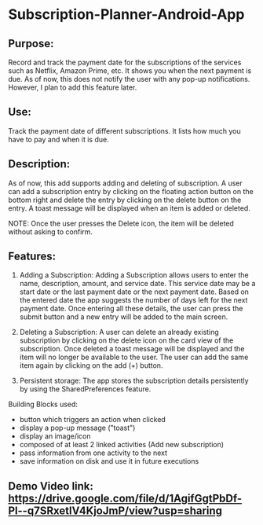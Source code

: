 # Subscription-Planner-Android-App

## Purpose:
Record and track the payment date for the subscriptions of the services such as Netflix, Amazon Prime, etc. It shows you when the next payment is due. As of now, this does not notify the user with any pop-up notifications. However, I plan to add this feature later.

## Use:
Track the payment date of different subscriptions. It lists how much you have to pay and when it is due. 

## Description:
As of now, this add supports adding and deleting of subscription. A user can add a subscription entry by clicking on the floating action button on the bottom right and delete the entry by clicking on the delete button on the entry. A toast message will be displayed when an item is added or deleted. 

NOTE: Once the user presses the Delete icon, the item will be deleted without asking to confirm. 

## Features:
1. Adding a Subscription:
Adding a Subscription allows users to enter the name, description, amount, and service date. This service date may be a start date or the last payment date or the next payment date. Based on the entered date the app suggests the number of days left for the next payment date. Once entering all these details, the user can press the submit button and a new entry will be added to the main screen.

2. Deleting a Subscription:
A user can delete an already existing subscription by clicking on the delete icon on the card view of the subscription. Once deleted a toast message will be displayed and the item will no longer be available to the user. The user can add the same item again by clicking on the add (+) button.

3. Persistent storage:
The app stores the subscription details persistently by using the SharedPreferences feature.

Building Blocks used:
- button which triggers an action when clicked
- display a pop-up message ("toast")
- display an image/icon
- composed of at least 2 linked activities (Add new subscription)
- pass information from one activity to the next
- save information on disk and use it in future executions


## Demo Video link: https://drive.google.com/file/d/1AgifGgtPbDf-Pl--q7SRxetlV4KjoJmP/view?usp=sharing
